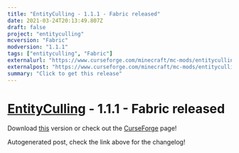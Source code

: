 ```yaml
---
title: "EntityCulling - 1.1.1 - Fabric released"
date: 2021-03-24T20:13:49.807Z
draft: false
project: "entityculling"
mcversion: "Fabric"
modversion: "1.1.1"
tags: ["entityculling", "Fabric"]
externalurl: "https://www.curseforge.com/minecraft/mc-mods/entityculling/files/3250135"
externalpost: "https://www.curseforge.com/minecraft/mc-mods/entityculling/files/3250135"
summary: "Click to get this release"
---
```

# [EntityCulling](/project/entityculling) - 1.1.1 - Fabric released
Download [this](https://www.curseforge.com/minecraft/mc-mods/entityculling/files/3250135) version or check out the [CurseForge](https://www.curseforge.com/minecraft/mc-mods/entityculling) page!

Autogenerated post, check the link above for the changelog!
